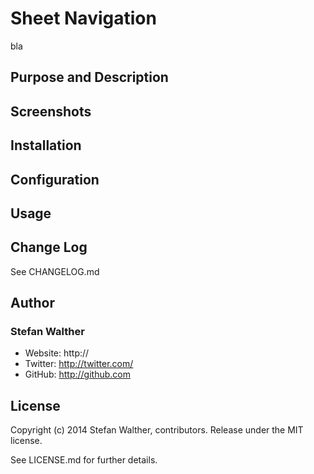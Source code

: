 # Sheet Navigation
bla

## Purpose and Description

## Screenshots

## Installation

## Configuration

## Usage

## Change Log

See CHANGELOG.md

## Author
### Stefan Walther
* Website: http://
* Twitter: http://twitter.com/
* GitHub: http://github.com

## License
Copyright (c) 2014 Stefan Walther, contributors.
Release under the MIT license.

See LICENSE.md for further details.
